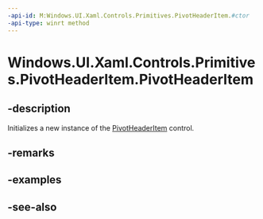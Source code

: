 ```yaml
---
-api-id: M:Windows.UI.Xaml.Controls.Primitives.PivotHeaderItem.#ctor
-api-type: winrt method
---
```


<!-- Method syntax
public PivotHeaderItem()
-->

# Windows.UI.Xaml.Controls.Primitives.PivotHeaderItem.PivotHeaderItem

## -description
Initializes a new instance of the [PivotHeaderItem](pivotheaderitem.md) control.


## -remarks

## -examples

## -see-also
